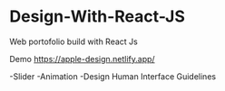 # Design-With-React-JS
Web portofolio build with React Js

Demo https://apple-design.netlify.app/

-Slider
-Animation
-Design Human Interface Guidelines
